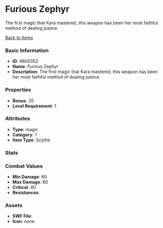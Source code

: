 # Furious Zephyr

The first magic that Kara mastered, this weapon has been her most faithful method of dealing justice.

[Back to Items](../items.md)

### Basic Information

- **ID**: 9800352
- **Name**: Furious Zephyr
- **Description**: The first magic that Kara mastered, this weapon has been her most faithful method of dealing justice.

### Properties

- **Bonus**: 20
- **Level Requirement**: 1

### Attributes

- **Type**:   magic   
- **Category**: 1
- **Item Type**: Scythe

### Stats


### Combat Values

- **Min Damage**: 60
- **Max Damage**: 80
- **Critical**: 40
- **Resistances**: 

### Assets

- **SWF File**: 
- **Icon**: none

